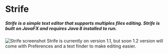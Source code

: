 # Strife

##### Strife is a simple text editor that supports multiples files editing. Strife is built on JavaFX and requires *Java 8* installed to run.
![Strife screenshot](https://woodenbell.github.io/static/images/Strife-screenshot.png)
Strife is currently on version 1.1, but soon 1.2 version will come with Preferences and a text finder to make editing easier.


